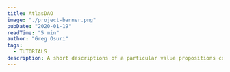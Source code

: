 ```yaml
---
title: AtlasDAO
image: "./project-banner.png"
pubDate: "2020-01-19"
readTime: "5 min"
author: "Greg Osuri"
tags:
  - TUTORIALS
description: A short descriptions of a particular value propositions comes here... A short descriptions of a particular value propositions comes here...
---
```

